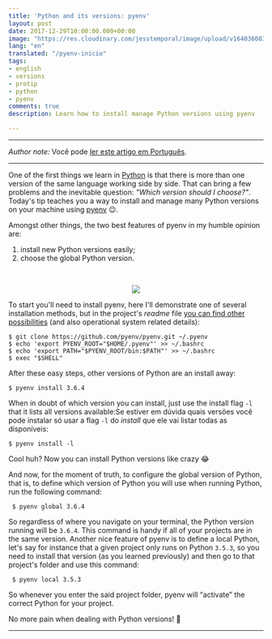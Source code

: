 ```yaml
---
title: 'Python and its versions: pyenv'
layout: post
date: 2017-12-29T10:00:00.000+00:00
image: "https://res.cloudinary.com/jesstemporal/image/upload/v1640360836/covers/pro_tip_voc9gk.png"
lang: "en"
translated: "/pyenv-inicio"
tags:
- english
- versions
- protip
- python
- pyenv
comments: true
description: Learn how to install manage Python versions using pyenv

---
```

***

_Author note:_ Você pode [ler este artigo em Português](https://jtemporal.com/pyenv-inicio/).

***

One of the first things we learn in [Python](https://www.python.org/) is that there is more than one version of the same language working side by side. That can bring a few problems and the inevitable question: _"Which version should I choose?"_. Today's tip teaches you a way to install and manage many Python versions on your machine using [pyenv](https://github.com/pyenv/pyenv) 😉.

Amongst other things, the two best features of pyenv in my humble opinion are:

1. install new Python versions easily;
2. choose the global Python version.

<center>

<br>

<img src="https://media.giphy.com/media/10lqVdCCc9812M/giphy.gif"/> </center>

To start you'll need to install pyenv, here I'll demonstrate one of several installation methods, but in the project's _readme_ file [you can find other possibilities](https://github.com/pyenv/pyenv#installation) (and also operational system related details):

``` console
$ git clone https://github.com/pyenv/pyenv.git ~/.pyenv
$ echo 'export PYENV_ROOT="$HOME/.pyenv"' >> ~/.bashrc
$ echo 'export PATH="$PYENV_ROOT/bin:$PATH"' >> ~/.bashrc
$ exec "$SHELL"
```

After these easy steps, other versions of Python are an install away:

``` console
$ pyenv install 3.6.4
```

When in doubt of which version you can install, just use the install flag `-l` that it lists all versions available:Se estiver em dúvida quais versões você pode instalar só usar a flag `-l` do _install_ que ele vai listar todas as disponíveis:

``` console
$ pyenv install -l
```

Cool huh? Now you can install Python versions like crazy 😂

And now, for the moment of truth, to configure the global version of Python, that is, to define which version of Python you will use when running Python, run the following command:

```
 $ pyenv global 3.6.4
```

So regardless of where you navigate on your terminal, the Python version running will be `3.6.4`. This command is handy if all of your projects are in the same version. Another nice feature of pyenv is to define a local Python, let's say for instance that a given project only runs on Python `3.5.3`, so you need to install that version (as you learned previously) and then go to that project's folder and use this command:

```
 $ pyenv local 3.5.3
```

So whenever you enter the said project folder, pyenv will “activate” the correct Python for your project.

No more pain when dealing with Python versions! 🎉

***